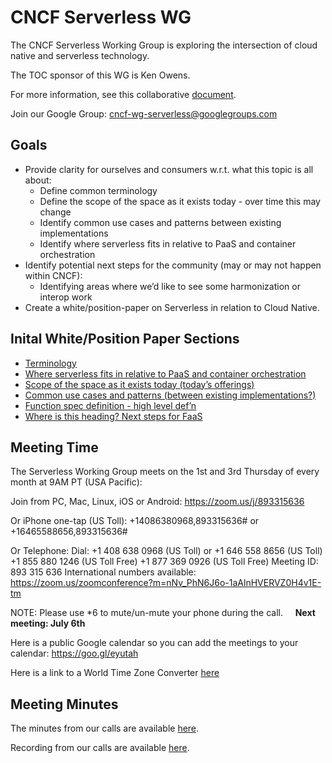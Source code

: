 # CNCF Serverless WG

The CNCF Serverless Working Group is exploring the intersection of cloud native and serverless technology.

The TOC sponsor of this WG is Ken Owens.

For more information, see this collaborative [document](https://docs.google.com/document/d/1L9n9tkGuGtj7Ap9dVRes9RVscSoXeKsF3k-d2hJcDlg/edit).

Join our Google Group: cncf-wg-serverless@googlegroups.com

## Goals

* Provide clarity for ourselves and consumers w.r.t. what this topic is all about:
  * Define common terminology
  * Define the scope of the space as it exists today - over time this may change
  * Identify common use cases and patterns between existing implementations
  * Identify where serverless fits in relative to PaaS and container orchestration
* Identify potential next steps for the community (may or may not happen within CNCF):
  * Identifying areas where we’d like to see some harmonization or interop work
* Create a white/position-paper on Serverless in relation to Cloud Native.

## Inital White/Position Paper Sections
* [Terminology](https://docs.google.com/document/d/1iFCrNz7q7Fh4t4RzmPXwzsH4ZfIyrVAhTKxE5oHT09Y/edit)
* [Where serverless fits in relative to PaaS and container orchestration](https://docs.google.com/document/d/1cXLaPxArpst1YNE9acuDW7tf1Gs6NTfohEpqif75qMI/edit)
* [Scope of the space as it exists today (today’s offerings)](https://docs.google.com/document/d/1FZSiVqlqTY6gtHfZzdUIMrPPgK_PHHDqwJdqhOztx_I/edit)
* [Common use cases and patterns (between existing implementations?)](https://docs.google.com/document/d/13W-ggMjZefvfAUiuRaRunSGiEloVW0BI3XmdBm7kTII/edit)
* [Function spec definition - high level def’n](https://docs.google.com/document/d/1BZDifLyZ8l5TZiokFnV_l1LHeugejflaNqzU-Ga4psg/edit#heading=h.nezw7xf3s4im)
* [Where is this heading? Next steps for FaaS](https://docs.google.com/document/d/1X4v06SfTH-A5AdC5yWpq9KRgdSP8XSSlpjy3KPdoZfU/edit)

## Meeting Time
The Serverless Working Group meets on the 1st and 3rd Thursday of every month at 9AM PT (USA Pacific):

Join from PC, Mac, Linux, iOS or Android: https://zoom.us/j/893315636

Or iPhone one-tap (US Toll):  +14086380968,893315636# or +16465588656,893315636#

Or Telephone:
    Dial: +1 408 638 0968 (US Toll) or +1 646 558 8656 (US Toll)
    +1 855 880 1246 (US Toll Free)
    +1 877 369 0926 (US Toll Free)
    Meeting ID: 893 315 636
    International numbers available: https://zoom.us/zoomconference?m=nNv_PhN6J6o-1aAlnHVERVZ0H4v1E-tm
    
NOTE: Please use *6 to mute/un-mute your phone during the call.
    
**Next meeting: July 6th**
    
Here is a public Google calendar so you can add the meetings to your calendar: https://goo.gl/eyutah

Here is a link to a World Time Zone Converter [here](https://github.com/kubernetes/community/blob/master/sig-cluster-ops/README.md#meetings)

## Meeting Minutes

The minutes from our calls are available
[here](https://docs.google.com/document/d/1OVF68rpuPK5shIHILK9JOqlZBbfe91RNzQ7u_P7YCDE/edit#).

Recording from our calls are available [here](https://www.youtube.com/playlist?list=PLj6h78yzYM2Ph7YoBIgsZNW_RGJvNlFOt).
